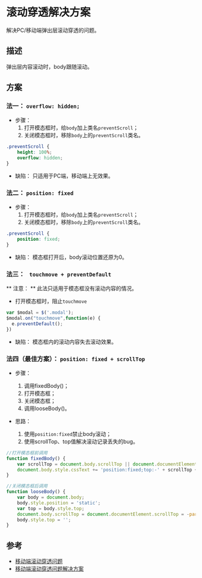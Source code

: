 # 滚动穿透解决方案

解决PC/移动端弹出层滚动穿透的问题。

## 描述

弹出层内容滚动时，body跟随滚动。

## 方案

### 法一： `overflow: hidden;`

* 步骤：
  1. 打开模态框时，给`body`加上类名`preventScroll`；
  2. 关闭模态框时，移除`body`上的`preventScroll`类名。

```css
.preventScroll {
    height: 100%;
    overflow: hidden;
}
```
* 缺陷： 只适用于PC端，移动端上无效果。

### 法二： `position: fixed`

* 步骤：
  1. 打开模态框时，给`body`加上类名`preventScroll`；
  2. 关闭模态框时，移除`body`上的`preventScroll`类名。

```css
.preventScroll {
    position: fixed;
}
```
* 缺陷： 模态框打开后，body滚动位置还原为0。

### 法三： ` touchmove + preventDefault`

** 注意： ** 此法只适用于模态框没有滚动内容的情况。

* 打开模态框时，阻止`touchmove`

```js
var $modal = $('.modal');
$modal.on("touchmove",function(e) {
  e.preventDefault();  
})
```
* 缺陷： 模态框内的滚动内容失去滚动效果。

### 法四（最佳方案）： `position: fixed + scrollTop`

* 步骤：
  1. 调用fixedBody()；
  2. 打开模态框；
  3. 关闭模态框；
  4. 调用looseBody()。

* 思路：
  1. 使用`position:fixed`禁止body滚动；
  2. 使用scrollTop、top值解决滚动记录丢失的bug。

```js
//打开模态框前调用
function fixedBody() {
    var scrollTop = document.body.scrollTop || document.documentElement.scrollTop;
    document.body.style.cssText += 'position:fixed;top:-' + scrollTop + 'px;';
}

//关闭模态框后调用
function looseBody() {
    var body = document.body;
    body.style.position = 'static';
    var top = body.style.top;
    document.body.scrollTop = document.documentElement.scrollTop = -parseInt(top);
    body.style.top = '';
}
```

## 参考

* [移动端滚动穿透问题](https://github.com/pod4g/tool/wiki/%E7%A7%BB%E5%8A%A8%E7%AB%AF%E6%BB%9A%E5%8A%A8%E7%A9%BF%E9%80%8F%E9%97%AE%E9%A2%98)
* [移动端滚动穿透问题解决方案](http://marze.cn/2017/08/%E7%A7%BB%E5%8A%A8%E7%AB%AF%E6%BB%9A%E5%8A%A8%E7%A9%BF%E9%80%8F%E9%97%AE%E9%A2%98%E8%A7%A3%E5%86%B3%E6%96%B9%E6%A1%88/)